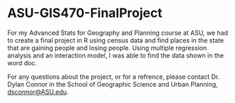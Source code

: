 # ASU-GIS470-FinalProject
For my Advanced Stats for Geography and Planning course at ASU, we had to create a final project in R using census data and find places in the state that are gaining people and losing people. Using multiple regression analysis and an interaction model, I was able to find the data shown in the word doc.

For any questions about the project, or for a refrence, please contact Dr. Dylan Connor in the School of Geographic Science and Urban Planning, dsconnor@ASU.edu. 
